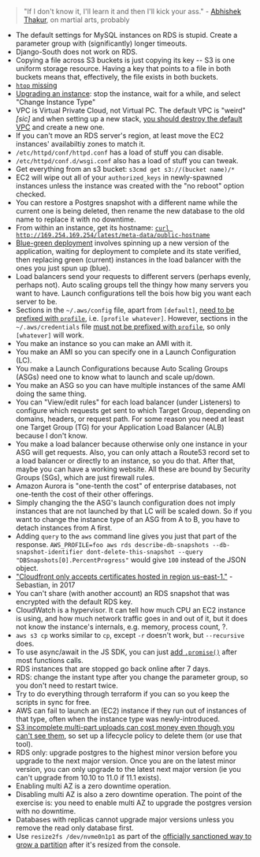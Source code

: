 > "If I don't know it, I'll learn it and then I'll kick your ass." - [Abhishek Thakur](https://twitter.com/abhi1thakur/status/1276439769791303680), on martial arts, probably

- The default settings for MySQL instances on RDS is stupid. Create a parameter group with (significantly) longer timeouts.
- Django-South does not work on RDS.
- Copying a file across S3 buckets is just copying its key -- S3 is one uniform storage resource. Having a key that points to a file in both buckets means that, effectively, the file exists in both buckets.
- [`htop` missing](http://aws.blandnet.org/wordpress/htop-install/)
- [Upgrading an instance](http://stackoverflow.com/a/8243307/1558430): stop the instance, wait for a while, and select "Change Instance Type"
- VPC is Virtual Private Cloud, not Virtual PC. The default VPC is "weird" *[sic]* and when setting up a new stack, [you should destroy the default VPC](https://www.reddit.com/r/aws/comments/97a502/does_it_make_sense_to_delete_the_default_provided/) and create a new one.
- If you can't move an RDS server's region, at least move the EC2 instances' availabiltiy zones to match it.
- `/etc/httpd/conf/httpd.conf` has a load of stuff you can disable.
- `/etc/httpd/conf.d/wsgi.conf` also has a load of stuff you can tweak.
- Get everything from an s3 bucket: `s3cmd get s3://(bucket name)/*`
- EC2 will wipe out all of your `authorized_keys` in newly-spawned instances unless the instance was created with the "no reboot" option checked.
- You can restore a Postgres snapshot with a different name while the current one is being deleted, then rename the new database to the old name to replace it with no downtime.
- From within an instance, get its hostname: [`curl http://169.254.169.254/latest/meta-data/public-hostname`](http://serverfault.com/questions/403440/print-external-host-name-of-ec2-instance)
- [Blue-green deployment](http://martinfowler.com/bliki/BlueGreenDeployment.html) involves spinning up a new version of the application, waiting for deployment to complete and its state verified, then replacing green (current) instances in the load balancer with the ones you just spun up (blue).
- Load balancers send your requests to different servers (perhaps evenly, perhaps not). Auto scaling groups tell the thingy how many servers you want to have. Launch configurations tell the bois how big you want each server to be.
- Sections in the `~/.aws/config` file, apart from `[default]`, [need to be prefixed with `profile`](http://boto3.readthedocs.io/en/latest/guide/configuration.html#aws-config-file), i.e. `[profile whatever]`. However, sections in the `~/.aws/credentials` file [must not be prefixed with `profile`](http://boto3.readthedocs.io/en/latest/guide/configuration.html#shared-credentials-file), so only `[whatever]` will work.
- You make an instance so you can make an AMI with it.
- You make an AMI so you can specify one in a Launch Configuration (LC).
- You make a Launch Configurations because Auto Scaling Groups (ASGs) need one to know what to launch and scale up/down.
- You make an ASG so you can have multiple instances of the same AMI doing the same thing.
- You can "View/edit rules" for each load balancer (under Listeners) to configure which requests get sent to which Target Group, depending on domains, headers, or request path. For some reason you need at least one Target Group (TG) for your Application Load Balancer (ALB) because I don't know.
- You make a load balancer because otherwise only one instance in your ASG will get requests. Also, you can only attach a Route53 record set to a load balancer or directly to an instance, so you do that. After that, maybe you can have a working website. All these are bound by Security Groups (SGs), which are just firewall rules.
- Amazon Aurora is "one-tenth the cost" of enterprise databases, not one-tenth the cost of their other offerings.
- Simply changing the the ASG's launch configuration does not imply instances that are not launched by that LC will be scaled down. So if you want to change the instance type of an ASG from A to B, you have to detach instances from A first.
- Adding `query` to the `aws` command line gives you just that part of the response. `AWS_PROFILE=foo aws rds describe-db-snapshots --db-snapshot-identifier dont-delete-this-snapshot --query "DBSnapshots[0].PercentProgress"` would give `100` instead of the JSON object.
- ["Cloudfront only accepts certificates hosted in region us-east-1."](https://medium.com/@sbuckpesch/setup-aws-s3-static-website-hosting-using-ssl-acm-34d41d32e394) - Sebastian, in 2017
- You can't share (with another account) an RDS snapshot that was encrypted with the default RDS key.
- CloudWatch is a hypervisor. It can tell how much CPU an EC2 instance is using, and how much network traffic goes in and out of it, but it does not know the instance's internals, e.g. memory, process count, ?.
- `aws s3 cp` works similar to `cp`, except `-r` doesn't work, but `--recursive` does.
- To use async/await in the JS SDK, you can just [add `.promise()`](https://stackoverflow.com/questions/51328292/how-to-use-async-and-await-with-aws-sdk-javascript) after most functions calls.
- RDS instances that are stopped go back online after 7 days.
- RDS: change the instant type after you change the parameter group, so you don't need to restart twice.
- Try to do everything through terraform if you can so you keep the scripts in sync for free.
- AWS can fail to launch an (EC2) instance if they run out of instances of that type, often when the instance type was newly-introduced.
- [S3 incomplete multi-part uploads can cost money even though you can't see them](https://medium.com/@rvedotrc/save-money-and-be-tidy-with-s3-upload-cleaner-7043b8b5332e), so set up a lifecycle policy to delete them (or use that tool).
- RDS only: upgrade postgres to the highest minor version before you upgrade to the next major version. Once you are on the latest minor version, you can only upgrade to the latest next major version (ie you can't upgrade from 10.10 to 11.0 if 11.1 exists).
- Enabling multi AZ is a zero downtime operation.
- Disabling multi AZ is also a zero downtime operation. The point of the exercise is: you need to enable multi AZ to upgrade the postgres version with no downtime.
- Databases with replicas cannot upgrade major versions unless you remove the read only database first.
- Use `resize2fs /dev/nvme0n1p1` as part of the [officially sanctioned way to grow a partition](https://docs.aws.amazon.com/AWSEC2/latest/UserGuide/recognize-expanded-volume-linux.html) after it's resized from the console.
